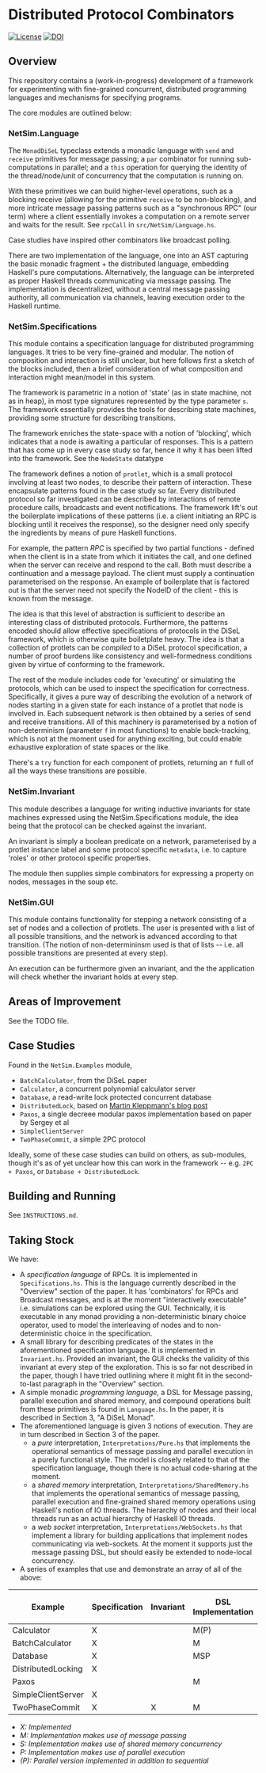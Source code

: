 # Distributed Protocol Combinators

[![License](https://img.shields.io/badge/License-BSD%202--Clause-orange.svg)](https://raw.githubusercontent.com/kandersen/dpc/master/LICENSE)
[![DOI](https://zenodo.org/badge/DOI/10.5281/zenodo.3902686.svg)](https://doi.org/10.5281/zenodo.3902686)

## Overview

This repository contains a (work-in-progress) development of a framework for experimenting with fine-grained concurrent, distributed programming languages and mechanisms for specifying programs. 

The core modules are outlined below:

### NetSim.Language

The `MonadDiSeL` typeclass extends a monadic language with `send` and `receive` primitives for message passing; a `par` combinator for running sub-computations in parallel; and a `this` operation for querying the identity of the thread/node/unit of concurrency that the computation is running on. 

With these primitives we can build higher-level operations, such as a blocking receive (allowing for the primitive `receive`  to be non-blocking), and more intricate message passing patterns such as a "synchronous RPC" (our term) where a client essentially invokes a computation on a remote server and waits for the result. See `rpcCall` in `src/NetSim/Language.hs`.

Case studies have inspired other combinators like broadcast polling. 

There are two implementation of the language, one into an AST capturing the basic monadic fragment + the distributed language, embedding Haskell's pure computations. Alternatively, the language can be interpreted as proper Haskell threads communicating via message passing. The implementation is decentralized, without a central message passing authority, all communication via channels, leaving execution order to the Haskell runtime.

### NetSim.Specifications

This module contains a specification language for distributed programming languages. It tries to be very fine-grained and modular. The notion of composition and interaction is still unclear, but here follows first a sketch of the blocks included, then a brief consideration of what composition and interaction might mean/model in this system.

The framework is parametric in a notion of 'state' (as in state machine, not as in heap), in most type signatures represented by the type parameter `s`. The framework essentially provides the tools for describing state machines, providing some structure for describing transitions.

The framework enriches the state-space with a notion of 'blocking', which indicates that a node is awaiting a particular of responses. This is a pattern that has come up in every case study so far, hence it why it has been lifted into the framework. See the `NodeState` datatype

The framework defines a notion of `protlet`, which is a small protocol involving at least two nodes, to describe their pattern of interaction. These encapsulate patterns found in the case study so far. Every distributed protocol so far investigated can be described by interactions of remote procedure calls, broadcasts and event notifications. The framework lift's out the boilerplate implications of these patterns (i.e. a client initiating an RPC is blocking until it receives the response), so the designer need only specify the ingredients by means of pure Haskell functions.

For example, the pattern _RPC_ is specified by two partial functions - defined when the client is in a state from which it initiates the call, and one defined when the server can receive and respond to the call. Both must describe a continuation and a message payload. The client must supply a continuation parameterised on the response. An example of boilerplate that is factored out is that the server need not specify the NodeID of the client - this is known from the message.

The idea is that this level of abstraction is sufficient to describe an interesting class of distributed protocols. Furthermore, the patterns encoded should allow effective specifications of protocols in the DiSeL framework, which is otherwise quite boiletplate heavy. The idea is that a collection of protlets can be _compiled_ to a DiSeL protocol specification, a number of proof burdens like consistency and well-formedness conditions given by virtue of conforming to the framework.

The rest of the module includes code for 'executing' or simulating the protocols, which can be used to inspect the specification for correctness. Specifically, it gives a pure way of describing the evolution of a network of nodes starting in a given state for each instance of a protlet that node is involved in. Each subsequent network is then obtained by a series of send and receive transitions. All of this machinery is parameterised by a notion of non-determinism (parameter `f` in most functions) to enable back-tracking, which is not at the moment used for anything exciting, but could enable exhaustive exploration of state spaces or the like.

There's a `try` function for each component of protlets, returning an `f` full of all the ways these transitions are possible.

### NetSim.Invariant

This module describes a language for writing inductive invariants for state machines expressed using the NetSim.Specifications module, the idea being that the protocol can be checked against the invariant.

An invariant is simply a boolean predicate on a network, parameterised by a protlet instance label and some protocol specific `metadata`, i.e. to capture 'roles' or other protocol specific properties.

The module then supplies simple combinators for expressing a property on nodes, messages in the soup etc.

### NetSim.GUI

This module contains functionality for stepping a network consisting of a set of nodes and a collection of protlets. The user is presented with a list of all possible transitions, and the network is advanced according to that transition. (The notion of non-determininsm used is that of lists -- i.e. all possible transitions are presented at every step).

An execution can be furthermore given an invariant, and the the application will check whether the invariant holds at every step.

## Areas of Improvement

See the TODO file.

## Case Studies

Found in the `NetSim.Examples` module, 

* `BatchCalculator`, from the DiSeL paper
* `Calculator`, a concurrent polynomial calculator server
* `Database`, a read-write lock protected concurrent database
* `DistributedLock`, based on [Martin Kleppmann's blog post](https://martin.kleppmann.com/2016/02/08/how-to-do-distributed-locking.html)
* `Paxos`, a single decreee modular paxos implementation based on paper by Sergey et al
* `SimpleClientServer`
* `TwoPhaseCommit`, a simple 2PC protocol

Ideally, some of these case studies can build on others, as sub-modules, though it's as of yet unclear how this can work in the framework -- e.g. `2PC + Paxos`, or `Database + DistributedLock`.

## Building and Running

See `INSTRUCTIONS.md`.


## Taking Stock

We have:

* A *specification language* of RPCs. It is implemented in `Specifications.hs`. This is the language currently described in the "Overview" section of the paper. It has 'combinators' for RPCs and Broadcast messages, and is at the moment "interactively executable" i.e. simulations can be explored using the GUI. Technically, it is executable in any monad providing a non-deterministic binary choice operator, used to model the interleaving of nodes and to non-deterministic choice in the specification.
* A small library for describing predicates of the states in the aforementioned specification language. It is implemented in `Invariant.hs`. Provided an invariant, the GUI checks the validity of this invariant at every step of the exploration. This is so far not described in the paper, though I have tried outlining where it might fit in the second-to-last paragraph in the "Overview" section.
* A simple monadic *programming language*, a DSL for Message passing, parallel execution and shared memory, and compound operations built from these primitives is found in `Language.hs`. In the paper, it is described in Section 3, "A DiSeL Monad".
* The aforementioned language is given 3 notions of execution. They are in turn described in Section 3 of the paper.
    - a _pure_ interpretation, `Interpretations/Pure.hs` that implements the operational semantics of message passing and parallel execution in a purely functional style. The model is closely related to that of the specification language, though there is no actual code-sharing at the moment.
    - a _shared memory_ interpretation, `Interpretations/SharedMemory.hs` that implements the operational semantics of message passing, parallel execution and fine-grained shared memory operations using Haskell's notion of IO threads. The hierarchy of nodes and their local threads run as an actual hierarchy of Haskell IO threads.
    - a _web socket_ interpretation, `Interpretations/WebSockets.hs` that implement a library for building applications that implement nodes communicating via web-sockets. At the moment it supports just the message passing DSL, but should easily be extended to node-local concurrency.
* A series of examples that use and demonstrate an array of all of the above:

| Example            | Specification | Invariant | DSL Implementation | Web Socket App | 
|--------------------|---------------|-----------|--------------------|----------------| 
| Calculator         | X             |           | M(P)               | X              | 
| BatchCalculator    | X             |           | M                  |                | 
| Database           | X             |           | MSP                |                | 
| DistributedLocking | X             |           |                    |                | 
| Paxos              |               |           | M                  |                | 
| SimpleClientServer | X             |           |                    |                | 
| TwoPhaseCommit     | X             | X         | M                  |                | 

- _X: Implemented_
- _M: Implementation makes use of message passing_
- _S: Implementation makes use of shared memory concurrency_
- _P: Implementation makes use of parallel execution_
- _(P): Parallel version implemented in addition to sequential_
